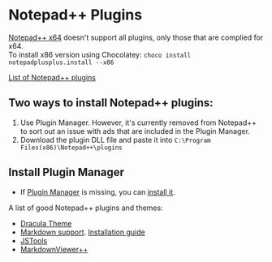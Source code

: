 # Notepad++ Plugins

[Notepad++ x64](https://notepad-plus-plus.org/news/notepad-7-released.html) doesn't support all plugins, only those that are complied for x64.  
To install x86 version using Chocolatey: `choco install notepadplusplus.install --x86`

[List of Notepad++ plugins](http://docs.notepad-plus-plus.org/index.php?title=Plugin_Central)

## Two ways to install Notepad++ plugins:
1. Use Plugin Manager. However, it's currently removed from Notepad++ to sort out an issue with ads that are included in the Plugin Manager. 
2. Download the plugin DLL file and paste it into `C:\Program Files(x86)\Notepad++\plugins`

## Install Plugin Manager
- If [Plugin Manager](https://github.com/bruderstein/nppPluginManager) is missing, you can [install it](https://github.com/bruderstein/nppPluginManager#installation).

A list of good Notepad++ plugins and themes: 
- [Dracula Theme](https://draculatheme.com/notepad-plus-plus/)
- [Markdown support](https://github.com/Edditoria/markdown-plus-plus). [Installation guide](https://github.com/Edditoria/markdown-plus-plus#step-zero-pick-your-side)
- [JSTools](https://github.com/sunjw/jstoolnpp)
- [MarkdownViewer++](https://github.com/nea/MarkdownViewerPlusPlus)